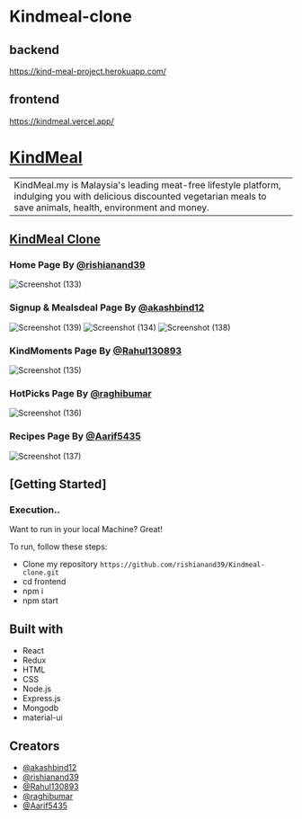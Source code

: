 # Kindmeal-clone
## backend 
https://kind-meal-project.herokuapp.com/


## frontend

https://kindmeal.vercel.app/

# [KindMeal](https://www.kindmeal.my/)

<table>
<tr>
<td>KindMeal.my is Malaysia's leading meat-free lifestyle platform, indulging you with delicious discounted vegetarian meals to save animals, health, environment and money.
</td>
</tr>
</table>

## [KindMeal Clone](https://kindmeal.vercel.app/)

### Home Page By [@rishianand39](https://github.com/rishianand39)
![Screenshot (133)](https://user-images.githubusercontent.com/97519781/168310129-ff3d4792-ae36-4d3b-9b99-bd7efe98cd69.png)

### Signup & Mealsdeal Page By [@akashbind12](https://github.com/akashbind12)
![Screenshot (139)](https://user-images.githubusercontent.com/97519781/168312874-bd28e0bb-a17e-4219-b684-50733236f992.png)
![Screenshot (134)](https://user-images.githubusercontent.com/97519781/168310187-b93bc748-4814-4025-b40f-d0a616f01c3c.png)
![Screenshot (138)](https://user-images.githubusercontent.com/97519781/168310274-78958ebf-f7ed-459a-a31b-c468780e0896.png)

### KindMoments Page By [@Rahul130893](https://github.com/Rahul130893)
![Screenshot (135)](https://user-images.githubusercontent.com/97519781/168310206-2a1e4b55-7a09-4ed3-b703-ee67465be73b.png)

### HotPicks Page By [@raghibumar](https://github.com/raghibumar)
![Screenshot (136)](https://user-images.githubusercontent.com/97519781/168310234-2eb36376-d0c5-4460-99e4-5ac983f6f879.png)

### Recipes Page By [@Aarif5435](https://github.com/Aarif5435)
![Screenshot (137)](https://user-images.githubusercontent.com/97519781/168310259-624a6074-a034-4e4d-978d-841c97503dbd.png)


## [Getting Started]

### Execution..
Want to run in your local Machine? Great!

To run, follow these steps:

- Clone my repository `https://github.com/rishianand39/Kindmeal-clone.git`
- cd frontend
- npm i
- npm start


## Built with 
- React
- Redux
- HTML
- CSS
- Node.js
- Express.js
- Mongodb
- material-ui

## Creators

- [@akashbind12](https://github.com/akashbind12)
- [@rishianand39](https://github.com/rishianand39)
- [@Rahul130893](https://github.com/Rahul130893)
- [@raghibumar](https://github.com/raghibumar)
- [@Aarif5435](https://github.com/Aarif5435)





